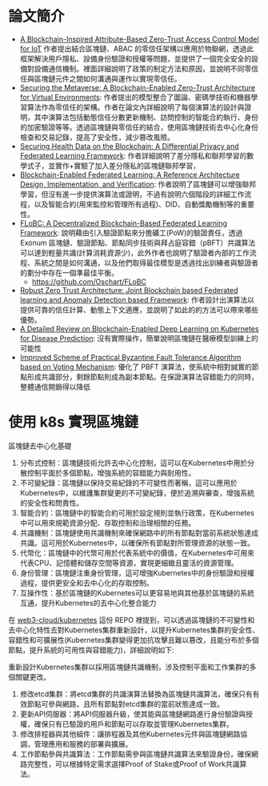 

# 論文簡介
- [A Blockchain-Inspired Attribute-Based Zero-Trust Access Control Model for IoT](https://hackmd.io/@okii77/BJUfj2Ebke) 作者提出結合區塊鏈、ABAC 的零信任架構以應用於物聯網，透過此框架解決用戶隱私、設備身份驗證和授權等問題，並提供了一個完全安全的設備對設備通信機制。裡面詳細說明了政策的制定方法和原因，並說明不同零信任與區塊鏈元件之間如何溝通與運作以實現零信任。
- [Securing the Metaverse: A Blockchain-Enabled Zero-Trust Architecture for Virtual Environments](https://hackmd.io/@okii77/Sk0utrm-Jg): 作者提出的模型整合了圖論、密碼學技術和機器學習算法作為零信任的架構。作者在論文內詳細說明了每個演算法的設計與證明，其中演算法包括動態信任分數更新機制、訪問控制的智能合約執行、身份的加密驗證等等。透過區塊鏈與零信任的結合，使用區塊鏈技術去中心化身份檢查和交易記錄，提高了安全性，減少篡改風險。
- [Securing Health Data on the Blockchain: A Differential Privacy and Federated Learning Framework](https://hackmd.io/@okii77/rkwjs3NZkl): 作者詳細說明了差分隱私和聯邦學習的數學式子，並實作+實驗了加入差分隱私的區塊鏈聯邦學習，
- [Blockchain-Enabled Federated Learning: A Reference Architecture Design, Implementation, and Verification](https://hackmd.io/@okii77/rJk89W7Wkl): 作者說明了區塊鏈可以增強聯邦學習，但沒有進一步提供演算法或證明，不過有說明六個階段的詳細工作流程，以及智能合約(用來監控和管理所有過程)、DID、自動獎勵機制等的重要性。
- [FLoBC: A Decentralized Blockchain-Based Federated Learning Framework](https://hackmd.io/@okii77/SyN2EH7Wkg): 說明藉由引入驗證節點來分擔礦工(PoW)的驗證責任，透過 Exonum 區塊鏈、驗證節點、節點同步技術與拜占庭容錯（pBFT）共識算法可以達到輕量共識(計算消耗資源少)，此外作者也說明了驗證者內部的工作流程、系統之間是如何溝通，以及他們取得最佳模型是透過找出訓練者與驗證者的劃分中存在一個準最佳平衡。
  - https://github.com/Oschart/FLoBC  
- [Robust Zero Trust Architecture: Joint Blockchain based Federated learning and Anomaly Detection based Framework](https://hackmd.io/@okii77/S1434g7Zye): 作者設計出演算法以提供可靠的信任計算、動態上下文適應，並說明了如此的的方法可以帶來哪些優勢。
- [A Detailed Review on Blockchain-Enabled Deep Learning on Kubernetes for Disease Prediction](https://hackmd.io/@okii77/HkKcveQZ1l):  沒有實際操作，簡單說明區塊鏈在醫療模型訓練上的可能性
- [Improved Scheme of Practical Byzantine Fault Tolerance Algorithm based on Voting Mechanism](https://hackmd.io/@okii77/SJi_3J871x): 優化了 PBFT 演算法，使系統中相對誠實的節點形成共識部分，剩餘節點則成為副本節點。在保證演算法容錯能力的同時，整體通信開銷得以降低


# 使用 k8s 實現區塊鏈

區塊鏈去中心化基礎
1. 分布式控制：區塊鏈技術允許去中心化控制，這可以在Kubernetes中用於分散控制平面於多個節點，增強系統的容錯能力與耐用性。
2. 不可變紀錄：區塊鏈以保持交易紀錄的不可變性而著稱，這可以應用於Kubernetes中，以維護集群變更的不可變紀錄，便於追溯與審查，增強系統的安全性和問責性。
3. 智能合約：區塊鏈中的智能合約可用於設定規則並執行政策，在Kubernetes中可以用來規範資源分配、存取控制和治理相關的任務。
4. 共識機制：區塊鏈使用共識機制來確保網路中的所有節點對當前系統狀態達成共識。這可用於Kubernetes中，以確保所有節點對所管理資源的狀態一致。
5. 代幣化：區塊鏈中的代幣可用於代表系統中的價值，在Kubernetes中可用來代表CPU、記憶體和儲存空間等資源，實現更細緻且靈活的資源管理。
6. 身份管理：區塊鏈注重身份管理，這可增強Kubernetes中的身份驗證和授權過程，提供更安全和去中心化的存取控制。
7. 互操作性：基於區塊鏈的Kubernetes可以更容易地與其他基於區塊鏈的系統互通，提升Kubernetes的去中心化整合能力

在 [web3-cloud/kubernetes](https://github.com/web3-cloud/kubernetes/tree/main) 這份 REPO 裡提到，可以透過區塊鏈的不可變性和去中心化特性去對Kubernetes集群重新設計，以提升Kubernetes集群的安全性、容錯性和可擴展性(Kubernetes集群變得更加抗攻擊且難以篡改，且能分布於多個節點，提升系統的可用性與容錯能力)，詳細說明如下:

重新設計Kubernetes集群以採用區塊鏈共識機制，涉及控制平面和工作集群的多個關鍵更改。

1. 修改etcd集群：將etcd集群的共識演算法替換為區塊鏈共識算法，確保只有有效節點可參與網路，且所有節點對etcd集群的當前狀態達成一致。
2. 更新API伺服器：將API伺服器升級，使其能與區塊鏈網路進行身份驗證與授權，確保只有已驗證的用戶和節點可以存取並管理Kubernetes集群。
3. 修改排程器與其他組件：讓排程器及其他Kubernetes元件與區塊鏈網路協調，管理應用和服務的部署與擴展。
4. 工作節點參與共識算法：工作節點需參與區塊鏈共識算法來驗證身份，確保網路完整性，可以根據特定需求選擇Proof of Stake或Proof of Work共識算法。

